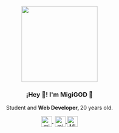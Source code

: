 
<p align="center" width="300">
   <img align="center" width="200" src="https://user-images.githubusercontent.com/61064966/150583530-bcff16e2-e699-4396-8ec2-baa7f5e39cab.gif" />
<h3 align="center">¡Hey 👋! I'm MigiGOD 🥇</h3>
</p>

<p align="center">Student and <strong>Web Developer, </strong> 20 years old.<br /></p>

<p align="center">
   <a href="https://www.twitch.tv/migitmon" target="blank" style='margin-right:4px'>
    <img align="center" src="https://cdn.jsdelivr.net/npm/simple-icons@3.0.1/icons/twitch.svg" alt="migitmon" height="28px" width="28px" />
  </a>
  <a href="https://instagram.com/migitapia" target="blank">
    <img align="center" src="https://cdn.jsdelivr.net/npm/simple-icons@3.0.1/icons/instagram.svg" alt="migitapia" height="28px" width="28px" />
  </a>
  <a href="https://twitter.com/MIGITMONx" target="blank">
    <img align="center" src="https://cdn.jsdelivr.net/npm/simple-icons@3.0.1/icons/twitter.svg" alt="MIGITMONx" height="28px" width="28px" />
  </a>
</p>
<!--
**Migizito/Migizito** is a ✨ _special_ ✨ repository because its `README.md` (this file) appears on your GitHub profile.

Here are some ideas to get you started:

- 🔭 I’m currently working on ...
- 🌱 I’m currently learning ...
- 👯 I’m looking to collaborate on ...
- 🤔 I’m looking for help with ...
- 💬 Ask me about ...
- 📫 How to reach me: ...
- 😄 Pronouns: ...
- ⚡ Fun fact: ...
-->
